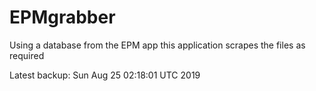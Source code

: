 # EPMgrabber
Using a database from the EPM app this application scrapes the files as required


Latest backup: Sun Aug 25 02:18:01 UTC 2019
